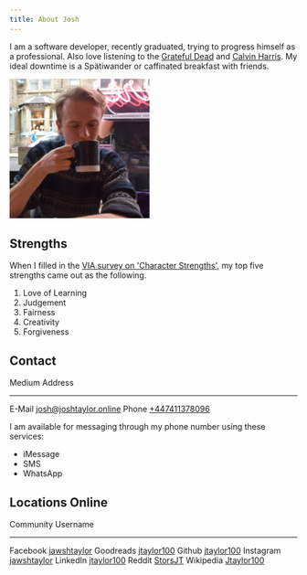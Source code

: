 ```yaml
---
title: About Josh
---
```


I am a software developer, recently graduated, trying to progress himself as a
professional. Also love listening to the [Grateful Dead][] and [Calvin Harris][]. My
ideal downtime is a Spätiwander or caffinated breakfast with friends.

![Me drinking some tea in [Hebden Bridge][], April 2018](/images/josh.png)

## Strengths

When I filled in the [VIA survey on 'Character Strengths'][Via], my top five strengths
came out as the following.

1. Love of Learning
2. Judgement
3. Fairness
4. Creativity 
5. Forgiveness

## Contact

Medium  Address
------  --------------------------------------------------------
E-Mail  [josh@joshtaylor.online](mailto:josh@joshtaylor.online)
Phone   [+447411378096](tel:+447411378096)

I am available for messaging through my phone number using these services:

- iMessage
- SMS
- WhatsApp

## Locations Online

Community   Username
----------  -------------------------------------------------------------
Facebook    [jawshtaylor](https://www.facebook.com/jawshtaylor)
Goodreads   [jtaylor100](https://www.goodreads.com/jtaylor100)
Github      [jtaylor100](https://github.com/jtaylor100)
Instagram   [jawshtaylor](https://www.instagram.com/jawshtaylor)
LinkedIn    [jtaylor100](https://www.linkedin.com/in/jtaylor100)
Reddit      [StorsJT](https://www.reddit.com/user/StorsJT)
Wikipedia   [Jtaylor100](https://en.wikipedia.org/wiki/User:Jtaylor100)

[Calvin Harris]: http://calvinharris.com
[Grateful Dead]: http://www.dead.net/home
[Hebden Bridge]: https://en.wikipedia.org/wiki/Hebden_Bridge
[Via]: http://www.viacharacter.org/www
